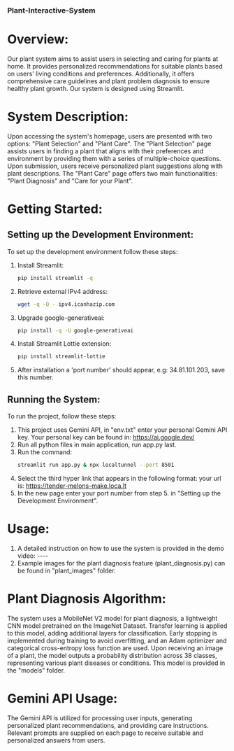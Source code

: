 ### Plant-Interactive-System
# Overview:
Our plant system aims to assist users in selecting and caring for plants at home. It provides personalized recommendations for suitable plants based on users' living conditions and preferences. Additionally, it offers comprehensive care guidelines and plant problem diagnosis to ensure healthy plant growth.
Our system is designed using Streamlit. 

# System Description:
Upon accessing the system's homepage, users are presented with two options: "Plant Selection" and "Plant Care". The "Plant Selection" page assists users in finding a plant that aligns with their preferences and environment by providing them with a series of multiple-choice questions. Upon submission, users receive personalized plant suggestions along with plant descriptions. The "Plant Care" page offers two main functionalities: "Plant Diagnosis" and "Care for your Plant".

# Getting Started:
## Setting up the Development Environment:
To set up the development environment follow these steps:
1. Install Streamlit:
    ```bash
    pip install streamlit -q
    ```
2. Retrieve external IPv4 address:
    ```bash
    wget -q -O - ipv4.icanhazip.com
    ```
3. Upgrade google-generativeai:
    ```bash
    pip install -q -U google-generativeai
    ```
4. Install Streamlit Lottie extension:
    ```bash
    pip install streamlit-lottie
    ```
5. After installation a 'port number' should appear, e.g: 34.81.101.203, save this number.
   
## Running the System: 
To run the project, follow these steps: 
1. This project uses Gemini API, in "env.txt" enter your personal Gemini API key.
   Your personal key can be found in: https://ai.google.dev/
1. Run all python files in main application, run app.py last.
2. Run the command:
   ```bash
   streamlit run app.py & npx localtunnel --port 8501
   ```
3. Select the third hyper link that appears in the following format: your url is: https://tender-melons-make.loca.lt
4. In the new page enter your port number from step 5. in "Setting up the Development Environment".

# Usage:
1. A detailed instruction on how to use the system is provided in the demo video: ----
2. Example images for the plant diagnosis feature (plant_diagnosis.py) can be found in "plant_images" folder.

# Plant Diagnosis Algorithm:
The system uses a MobileNet V2 model for plant diagnosis, a lightweight CNN model pretrained on the ImageNet Dataset. Transfer learning is applied to this model, adding additional layers for classification. Early stopping is implemented during training to avoid overfitting, and an Adam optimizer and categorical cross-entropy loss function are used. Upon receiving an image of a plant, the model outputs a probability distribution across 38 classes, representing various plant diseases or conditions.
This model is provided in the "models" folder. 

# Gemini API Usage:
The Gemini API is utilized for processing user inputs, generating personalized plant recommendations, and providing care instructions. Relevant prompts are supplied on each page to receive suitable and personalized answers from users.


 
